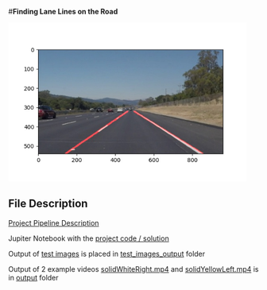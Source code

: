 #**Finding Lane Lines on the Road** 

<img src="test_images_output/solidWhiteRight.jpg" width="480" alt="Combined Image" />


File Description
---
[Project Pipeline Description](https://github.com/dhruvbalhara/CarND-LaneLines-P1/blob/master/p1_description.md)

Jupiter Notebook with the [project code / solution](https://github.com/dhruvbalhara/CarND-LaneLines-P1/blob/master/P1.ipynb)

Output of [test images](https://github.com/dhruvbalhara/CarND-LaneLines-P1/tree/master/test_images) is placed in [test_images_output](https://github.com/dhruvbalhara/CarND-LaneLines-P1/tree/master/test_images_output) folder

Output of 2 example videos [solidWhiteRight.mp4](https://github.com/dhruvbalhara/CarND-LaneLines-P1/blob/master/solidWhiteRight.mp4) and [solidYellowLeft.mp4](https://github.com/dhruvbalhara/CarND-LaneLines-P1/blob/master/solidYellowLeft.mp4) is in [output](https://github.com/dhruvbalhara/CarND-LaneLines-P1/tree/master/output) folder





